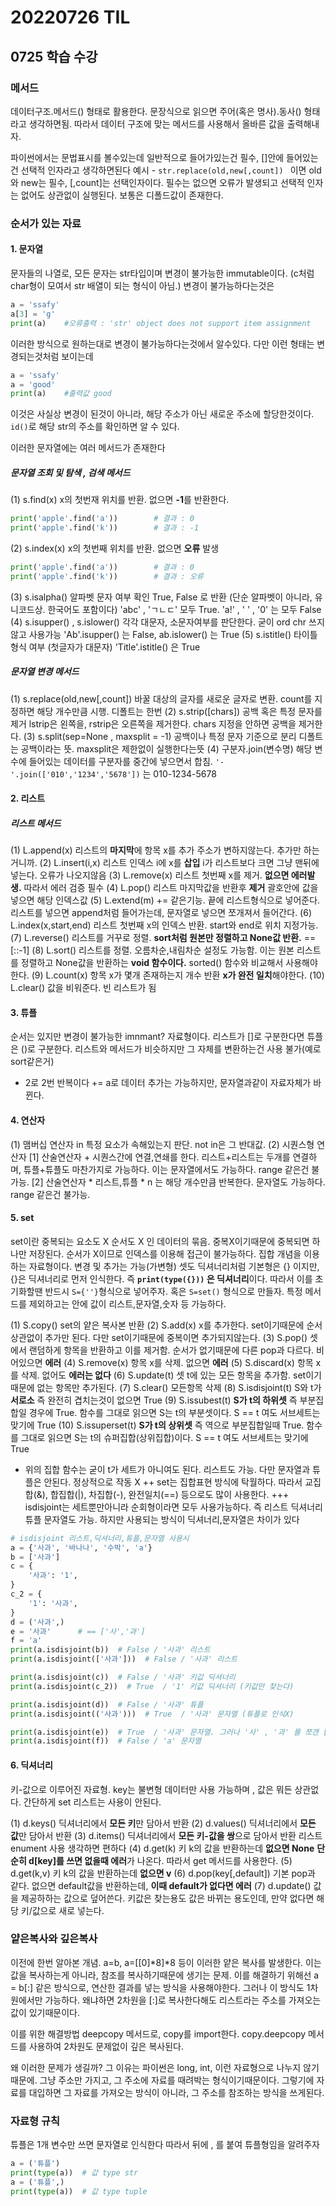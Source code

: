 # 20220726 TIL

## 0725 학습 수강

### 메서드

데이터구조.메서드() 형태로 활용한다.
문장식으로 읽으면 주어(혹은 명사).동사() 형태라고 생각하면됨.
따라서 데이터 구조에 맞는 메서드를 사용해서 올바른 값을 출력해내자.

파이썬에서는 문법표시를 볼수있는데
일반적으로 들어가있는건 필수, []안에 들어있는건 선택적 인자라고 생각하면된다
예시 - `str.replace(old,new[,count]) ` 이면 old와 new는 필수, [,count]는 선택인자이다.
필수는 없으면 오류가 발생되고 선택적 인자는 없어도 상관없이 실행된다.
보통은 디폴드값이 존재한다.

### 순서가 있는 자료

#### 1. 문자열
문자들의 나열로, 모든 문자는 str타입이며 변경이 불가능한 immutable이다. (c처럼 char형이 모여서 str 배열이 되는 형식이 아님.)
변경이 불가능하다는것은 

```python
a = 'ssafy'
a[3] = 'g'
print(a)    #오류출력 : 'str' object does not support item assignment
```
이러한 방식으로 원하는대로 변경이 불가능하다는것에서 알수있다.
다만 이런 형태는 변경되는것처럼 보이는데

```python
a = 'ssafy'
a = 'good'
print(a)    #출력값 good
```

이것은 사실상 변경이 된것이 아니라, 해당 주소가 아닌 새로운 주소에 할당한것이다.
`id()`로 해당 str의 주소를 확인하면 알 수 있다. 

이러한 문자열에는 여러 메서드가 존재한다

##### 문자열 조회 및 탐색 , 검색 메서드
(1) s.find(x)
    x의 첫번재 위치를 반환. 없으면 **-1**를 반환한다.
```python
print('apple'.find('a'))        # 결과 : 0 
print('apple'.find('k'))        # 결과 : -1
```
(2) s.index(x)
    x의 첫번째 위치를 반환. 없으면 **오류** 발생
```python
print('apple'.find('a'))        # 결과 : 0 
print('apple'.find('k'))        # 결과 : 오류
```
(3) s.isalpha()
    알파벳 문자 여부 확인 True, False 로 반환 (단순 알파벳이 아니라, 유니코드상. 한국어도 포함이다)
    'abc' , 'ㄱㄴㄷ' 모두 True.
    'a!' , ' ' , '0' 는 모두 False
(4) s.isupper() , s.islower()
    각각 대문자, 소문자여부를 판단한다. 굳이 ord chr 쓰지않고 사용가능
    'Ab'.isupper() 는 False, ab.islower() 는 True
(5) s.istitle() 
    타이틀 형식 여부 (첫글자가 대문자)
    'Title'.istitle() 은 True

##### 문자열 변경 메서드
(1) s.replace(old,new[,count])
    바꿀 대상의 글자를 새로운 글자로 변환.
    count를 지정하면 해당 개수만큼 시행. 디폴트는 한번
(2) s.strip([chars])
    공백 혹은 특정 문자를 제거
    lstrip은 왼쪽을, rstrip은 오른쪽을 제거한다.
    chars 지정을 안하면 공백을 제거한다.
(3) s.split(sep=None , maxsplit = -1)
    공백이나 특정 문자 기준으로 분리
    디폴트는 공백이라는 뜻. maxsplit은 제한없이 실행한다는뜻
(4) 구분자.join(변수명)
    해당 변수에 들어있는 데이터를 구분자를 중간에 넣으면서 합침.
    `'-'.join(['010','1234','5678'])` 는 010-1234-5678


#### 2. 리스트

##### 리스트 메서드
(1) L.append(x)
    리스트의 **마지막**에 항목 x를 추가
    주소가 변하지않는다. 추가만 하는거니까.
(2) L.insert(i,x)
    리스트 인덱스 i에 x를 **삽입**
    i가 리스트보다 크면 그냥 맨뒤에 넣는다. 오류가 나오지않음
(3) L.remove(x)
    리스트 첫번째 x를 제거. **없으면 에러발생.**
    따라서 에러 검증 필수
(4) L.pop()
    리스트 마지막값을 반환후 **제거**
    괄호안에 값을 넣으면 해당 인덱스값
(5) L.extend(m)
    += 같은기능. 끝에 리스트형식으로 넣어준다.
    리스트를 넣으면 append처럼 들어가는데, 문자열로 넣으면 쪼개져서 들어간다.
(6) L.index(x,start,end)
    리스트 첫번째 x의 인덱스 반환.
    start와 end로 위치 지정가능.
(7) L.reverse()
    리스트를 거꾸로 정렬. **sort처럼 원본만 정렬하고 None값 반환.**
    == [::-1]
(8) L.sort()
    리스트를 정렬.
    오름차순,내림차순 설정도 가능함.
    이는 원본 리스트를 정렬하고 None값을 반환하는 **void 함수이다.**
    sorted() 함수와 비교해서 사용해야한다.
(9) L.count(x)
    항목 x가 몇개 존재하는지 개수 반환
    **x가 완전 일치**해야한다.
(10) L.clear()
    값을 비워준다. 빈 리스트가 됨


#### 3. 튜플

순서는 있지만 변경이 불가능한 imnmant? 자료형이다.
리스트가 []로 구분한다면 튜플은 ()로 구분한다.
리스트와 메서드가 비슷하지만 그 자체를 변환하는건 사용 불가(예로 sort같은거)
* 2로 2번 반복이다 += a로 데이터 추가는 가능하지만, 문자열과같이 자료자체가 바뀐다.


#### 4. 연산자

(1) 맴버십 연산자 in
    특정 요소가 속해있는지 판단.
    not in은 그 반대값.
(2) 시퀀스형 연산자
    [1] 산술연산자 +
    시퀀스간에 연결,연쇄를 한다.
    리스트+리스트는 두개를 연결하며, 튜플+튜플도 마찬가지로 가능하다.
    이는 문자열에서도 가능하다. 
    range 같은건 불가능.
    [2] 산술연산자 *
    리스트,튜플 * n 는 해당 개수만큼 반복한다.
    문자열도 가능하다.
    range 같은건 불가능.

#### 5. set
set이란 중복되는 요소도 X 순서도 X 인 데이터의 묶음.
중복X이기때문에 중복되면 하나만 저장된다. 순서가 X이므로 인덱스를 이용해 접근이 불가능하다.
집합 개념을 이용하는 자료형이다.
변경 및 추가는 가능(가변형)
셋도 딕셔너리처럼 기본형은 {} 이지만, {}은 딕셔너리로 먼저 인식한다.
즉 **`print(type({}))` 은 딕셔너리**이다. 따라서 이를 초기화할땐 반드시 `S={''}`형식으로 넣어주자. 혹은 `S=set()` 형식으로 만들자.
특정 메서드를 제외하고는 안에 값이 리스트,문자열,숫자 등 가능하다.

(1) S.copy()
    set의 얕은 복사본 반환
(2) S.add(x)
    x를 추가한다. set이기때문에 순서 상관없이 추가만 된다.
    다만 set이기때문에 중복이면 추가되지않는다.
(3) S.pop()
    셋에서 랜덤하게 항목을 반환하고 이를 제거함. 순서가 없기때문에 다른 pop과 다르다.
    비어있으면 **에러**
(4) S.remove(x)
    항목 x를 삭제. 없으면 **에러**
(5) S.discard(x)
    항목 x를 삭제. 없어도 **에러는 없다**
(6) S.update(t)
    셋 t에 있는 모든 항목을 추가함. set이기 때문에 없는 항목만 추가된다.
(7) S.clear()
    모든항목 삭제
(8) S.isdisjoint(t)
    S와 t가 **서로소** 즉 완전히 겹치는것이 없으면 True
(9) S.issubest(t)
    **S가 t의 하위셋** 즉 부분집합일 경우에 True.
    함수를 그대로 읽으면 S는 t의 부분셋이다.
    S == t 여도 서브세트는 맞기에 True
(10) S.issuperset(t)
    **S가 t의 상위셋** 즉 역으로 부분집합일때 True.
    함수를 그대로 읽으면 S는 t의 슈퍼집합(상위집합)이다.
    S == t 여도 서브세트는 맞기에 True
+ 위의 집합 함수는 굳이 t가 세트가 아니여도 된다. 리스트도 가능.
  다만 문자열과 튜플은 안된다. 정상적으로 작동 X
++ set는 집합표현 방식에 탁월하다.
   따라서 교집합(&), 합집합(|), 차집합(-), 완전일치(==) 등으로도 많이 사용한다.
+++ isdisjoint는 세트뿐만아니라 순회형이라면 모두 사용가능하다. 즉 리스트 딕셔너리 튜플 문자열도 가능.
    하지만 사용되는 방식이 딕셔너리,문자열은 차이가 있다

```python
# isdisjoint 리스트,딕셔너리,튜플,문자열 사용시
a = {'사과', '바나나', '수박', 'a'}
b = ['사과']
c = {
    '사과': '1',
}
c_2 = {
    '1': '사과',
}
d = ('사과',)
e = '사과'      # == ['사','과']
f = 'a'
print(a.isdisjoint(b))  # False / '사과' 리스트
print(a.isdisjoint(['사과']))  # False / '사과' 리스트

print(a.isdisjoint(c))  # False / '사과' 키값 딕셔너리
print(a.isdisjoint(c_2))  # True  / '1' 키값 딕셔너리 (키값만 찾는다)

print(a.isdisjoint(d))  # False / '사과' 튜플
print(a.isdisjoint(('사과')))  # True  / '사과' 문자열 (튜플로 인식X)

print(a.isdisjoint(e))  # True  / '사과' 문자열. 그러나 '사' , '과' 를 쪼갠 ['사','과'] 의 형태로 검색한다. 따라서 True
print(a.isdisjoint(f))  # False / 'a' 문자열
```

#### 6. 딕셔너리

키-값으로 이루어진 자료형.
key는 불변형 데이터만 사용 가능하며 , 값은 뭐든 상관없다.
간단하게 set 리스트는 사용이 안된다.


(1) d.keys()
    딕셔너리에서 **모든 키**만 담아서 반환
(2) d.values()
    딕셔너리에서 **모든 값**만 담아서 반환
(3) d.items()
    딕셔너리에서 **모든 키-값을 쌍**으로 담아서 반환
    리스트 enument 사용 생각하면 편하다
(4) d.get(k)
    키 k의 값을 반환하는데 **없으면 None**
    **단순히 d[key]를 쓰면 없을때 에러**가 나온다. 따라서 get 메서드를 사용한다.
(5) d.get(k,v)
    키 k의 값을 반환하는데 **없으면 v**
(6) d.pop(key[,default])
    기본 pop과 같다. 없으면 default값을 반환하는데, **이때 default가 없다면 에러**
(7) d.update()
    값을 제공하하는 값으로 덮어쓴다.
    키값은 찾는용도 값은 바뀌는 용도인데, 만약 없다면 해당 키/값으로 새로 넣는다.

### 얕은복사와 깊은복사

이전에 한번 알아본 개념.
a=b, a=[[0]\*8]\*8 등이 이러한 얕은 복사를 발생한다.
이는 값을 복사하는게 아니라, 참조를 복사하기때문에 생기는 문제.
이를 해결하기 위해선 a = b[:] 같은 방식으로, 연산한 결과를 넣는 방식을 사용해야한다.
그러나 이 방식도 1차원에서만 가능하다. 왜냐하면 2차원을 [:]로 복사한다해도
리스트라는 주소를 가져오는 값이 있기때문이다.

이를 위한 해결방법 deepcopy 메서드로, copy를 import한다.
copy.deepcopy 메서드를 사용하여 2차원도 문제없이 깊은 복사된다.


왜 이러한 문제가 생길까?
그 이유는 파이썬은 long, int, 이런 자료형으로 나누지 않기때문에.
그냥 주소만 가지고, 그 주소에 자료를 때려박는 형식이기때문이다.
그렇기에 자료를 대입하면 그 자료를 가져오는 방식이 아니라, 그 주소를 참조하는 방식을 쓰게된다.



### 자료형 규칙

튜플은 1개 변수만 쓰면 문자열로 인식한다
따라서 뒤에 , 를 붙여 튜플형임을 알려주자

```python
a = ('튜플')
print(type(a))  # 값 type str
a = ('튜플',)
print(type(a))  # 값 type tuple
```

